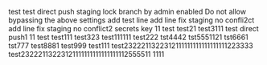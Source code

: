 test
test
direct push staging lock branch  by admin
enabled Do not allow bypassing the above settings
add test line
add line fix staging no confli2ct
add line fix staging no conflict2
secrets key 11
test
test21
test3111
test direct push1
11
test
test111
test323
test111111
test222
tst4442
tst5551121
tst6661
tst777
test8881
test999
test111
test2322211322312111111111111111111223333
test23222113223121111111111111111112555511
1111